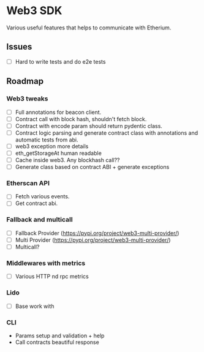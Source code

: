 # Web3 SDK

Various useful features that helps to communicate with Etherium.

## Issues

- [ ] Hard to write tests and do e2e tests 

## Roadmap

### Web3 tweaks

- [ ] Full annotations for beacon client.
- [ ] Contract call with block hash, shouldn't fetch block.
- [ ] Contract with encode param should return pydentic class.
- [ ] Contract logic parsing and generate contract class with annotations and automatic tests from abi.
- [ ] web3 exception more details
- [ ] eth_getStorageAt human readable
- [ ] Cache inside web3. Any blockhash call??
- [ ] Generate class based on contract ABI + generate exceptions

### Etherscan API

- [ ] Fetch various events.
- [ ] Get contract abi.

### Fallback and multicall

- [ ] Fallback Provider (https://pypi.org/project/web3-multi-provider/)
- [ ] Multi Provider (https://pypi.org/project/web3-multi-provider/)
- [ ] Multicall?

### Middlewares with metrics

- [ ] Various HTTP nd rpc metrics

### Lido

- [ ] Base work with 

### CLI

- Params setup and validation + help
- Call contracts beautiful response
